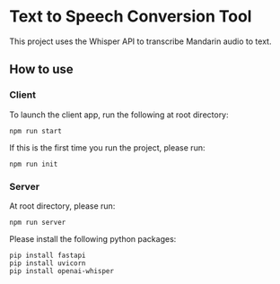 # Text to Speech Conversion Tool

This project uses the Whisper API to transcribe Mandarin audio to text.

## How to use

### Client

To launch the client app, run the following at root directory:

```
npm run start
```

If this is the first time you run the project, please run:

```
npm run init
```

### Server

At root directory, please run:

```
npm run server
```

Please install the following python packages:

```
pip install fastapi
pip install uvicorn
pip install openai-whisper
```
